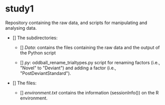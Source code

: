 # study1
Repository containing the raw data, and scripts for manipulating and analysing data. 

- [] The subdirectories:

  - [] *Data*: contains the files containing the raw data and the output of the Python script

  - [] *py*: oddball_rename_trialtypes.py script for renaming factors (i.e., "Novel" to "Deviant") and adding a factor (i.e.,        "PostDeviantStandard").
- [] The files:
  - [] *environment.txt* contains the information (sessionInfo()) on the R environment. 
